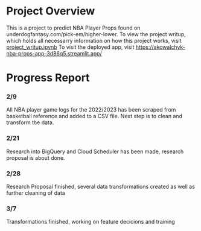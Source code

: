 # Project Overview
This is a project to predict NBA Player Props found on underdogfantasy.com/pick-em/higher-lower. 
To view the project writup, which holds all necessarry information on how this project works, visit [project_writup.ipynb](project_writup.ipynb)
To visit the deployed app, visit https://akowalchyk-nba-props-app-3d86q5.streamlit.app/

# Progress Report

### 2/9
All NBA player game logs for the 2022/2023 has been scraped from basketball reference and added to a CSV file. Next step is to clean and transform the data. 

### 2/21
Research into BigQuery and Cloud Scheduler has been made, research proposal is about done.

### 2/28
Research Proposal finished, several data transformations created as well as further cleaning of data

### 3/7
Transformations finished, working on feature decicions and training

